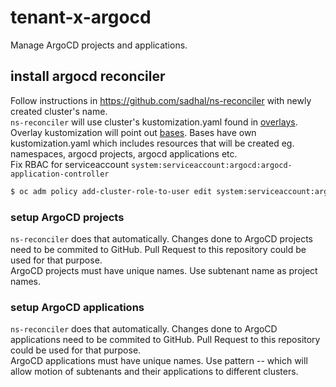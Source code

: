 # tenant-x-argocd

Manage ArgoCD projects and applications.  

## install argocd reconciler

Follow instructions in https://github.com/sadhal/ns-reconciler with newly created cluster's name.  
`ns-reconciler` will use cluster's kustomization.yaml found in [overlays](overlays/). Overlay kustomization will point out [bases](bases/). Bases have own kustomization.yaml which includes resources that will be created eg. namespaces, argocd projects, argocd applications etc.  
Fix RBAC for serviceaccount `system:serviceaccount:argocd:argocd-application-controller`  

```bash
$ oc adm policy add-cluster-role-to-user edit system:serviceaccount:argocd:argocd-application-controller
```

### setup ArgoCD projects

`ns-reconciler` does that automatically. Changes done to ArgoCD projects need to be commited to GitHub. Pull Request to this repository could be used for that purpose.  
ArgoCD projects must have unique names. Use subtenant name as project names.  

### setup ArgoCD applications

`ns-reconciler` does that automatically. Changes done to ArgoCD applications need to be commited to GitHub. Pull Request to this repository could be used for that purpose.  
ArgoCD applications must have unique names. Use pattern <subtenant name>-<namespace name>-<application-name> which will allow motion of subtenants and their applications to different clusters.  